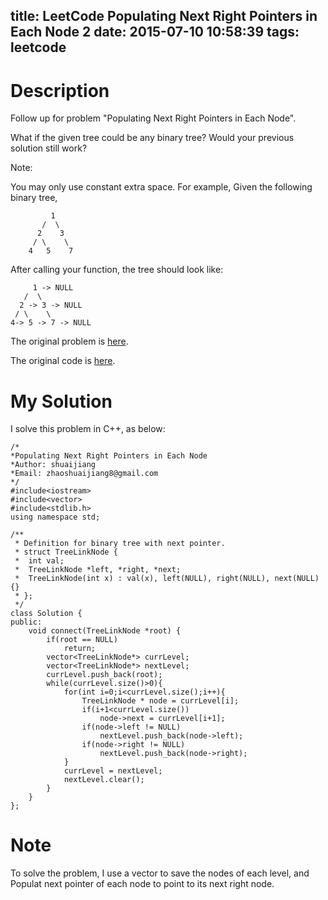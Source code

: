 title: LeetCode Populating Next Right Pointers in Each Node 2
date: 2015-07-10 10:58:39
tags: leetcode
---

# Description
Follow up for problem "Populating Next Right Pointers in Each Node".

What if the given tree could be any binary tree? Would your previous solution still work?

Note:

You may only use constant extra space.
For example,
Given the following binary tree,

	         1
	       /  \
	      2    3
	     / \    \
	    4   5    7

After calling your function, the tree should look like:

         1 -> NULL
       /  \
      2 -> 3 -> NULL
     / \    \
    4-> 5 -> 7 -> NULL

The original problem is [here](https://leetcode.com/problems/populating-next-right-pointers-in-each-node-ii/ "Problem").

The original code is [here](https://github.com/shuaijiang/LeetCode/blob/master/PopulatingNextRightPointersInEachNode2.cpp "Code").
<!--more-->

# My Solution
I solve this problem in C++, as below:
	
	/*
	*Populating Next Right Pointers in Each Node 
	*Author: shuaijiang
	*Email: zhaoshuaijiang8@gmail.com
	*/
	#include<iostream>
	#include<vector>
	#include<stdlib.h>
	using namespace std;
	
	/**
	 * Definition for binary tree with next pointer.
	 * struct TreeLinkNode {
	 *  int val;
	 *  TreeLinkNode *left, *right, *next;
	 *  TreeLinkNode(int x) : val(x), left(NULL), right(NULL), next(NULL) {}
	 * };
	 */
	class Solution {
	public:
	    void connect(TreeLinkNode *root) {
	    	if(root == NULL)
	    		return;
	        vector<TreeLinkNode*> currLevel;
	        vector<TreeLinkNode*> nextLevel;
	        currLevel.push_back(root);
	        while(currLevel.size()>0){
	        	for(int i=0;i<currLevel.size();i++){
		        	TreeLinkNode * node = currLevel[i];
		        	if(i+1<currLevel.size())
		        		node->next = currLevel[i+1];
		        	if(node->left != NULL)
						nextLevel.push_back(node->left);
		        	if(node->right != NULL)
		        		nextLevel.push_back(node->right);
		        }
		        currLevel = nextLevel;
		        nextLevel.clear();
	        }
	    }
	};

# Note
To solve the problem, I use a vector to save the nodes of each level, and Populat next pointer of each node to point to its next right node.

